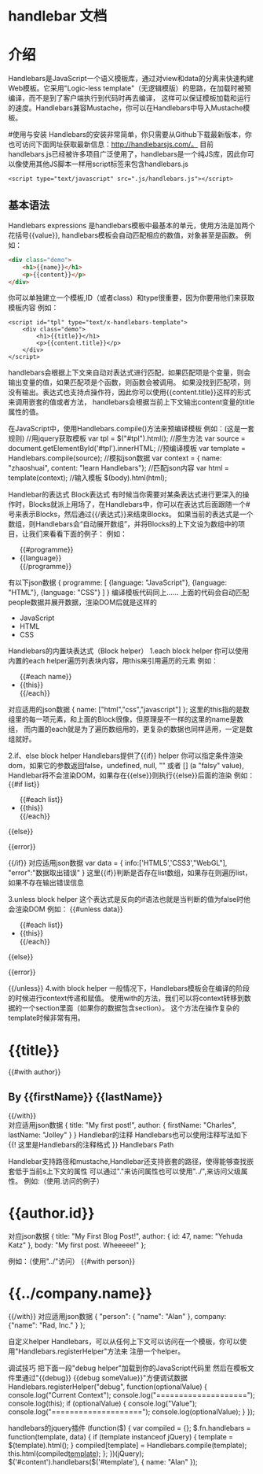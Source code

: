 handlebar 文档
=============
# 介绍
Handlebars是JavaScript一个语义模板库，通过对view和data的分离来快速构建Web模板。它采用"Logic-less template"（无逻辑模版）的思路，在加载时被预编译，而不是到了客户端执行到代码时再去编译，
这样可以保证模板加载和运行的速度。Handlebars兼容Mustache，你可以在Handlebars中导入Mustache模板。

#使用与安装
Handlebars的安装非常简单，你只需要从Github下载最新版本，你也可访问下面网址获取最新信息：http://handlebarsjs.com/。
目前handlebars.js已经被许多项目广泛使用了，handlebars是一个纯JS库，因此你可以像使用其他JS脚本一样用script标签来包含handlebars.js
```   
<script type="text/javascript" src=".js/handlebars.js"></script>
```
基本语法
-----
Handlebars expressions 是handlebars模板中最基本的单元，使用方法是加两个花括号{{value}}, handlebars模板会自动匹配相应的数值，对象甚至是函数。
例如：
```html
<div class="demo">
    <h1>{{name}}</h1>
    <p>{{content}}</p>
</div>
```
你可以单独建立一个模板,ID（或者class）和type很重要，因为你要用他们来获取模板内容
例如：
```
<script id="tpl" type="text/x-handlebars-template">
    <div class="demo">
        <h1>{{title}}</h1>
        <p>{{content.title}}</p>
    </div>
</script>
```
handlebars会根据上下文来自动对表达式进行匹配，如果匹配项是个变量，则会输出变量的值，如果匹配项是个函数，则函数会被调用。
如果没找到匹配项，则没有输出。表达式也支持点操作符，因此你可以使用{{content.title}}这样的形式来调用嵌套的值或者方法，
handlebars会根据当前上下文输出content变量的title属性的值。

在JavaScript中，使用Handlebars.compile()方法来预编译模板
例如：(这是一套规则)
    //用jquery获取模板
    var tpl   =  $("#tpl").html();
    //原生方法
    var source = document.getElementById('#tpl').innerHTML;
    //预编译模板
    var template = Handlebars.compile(source);
    //模拟json数据
    var context = { name: "zhaoshuai", content: "learn Handlebars"};
    //匹配json内容
    var html = template(context);
    //输入模板
    $(body).html(html);

Handlebar的表达式
Block表达式
有时候当你需要对某条表达式进行更深入的操作时，Blocks就派上用场了，在Handlebars中，你可以在表达式后面跟随一个#号来表示Blocks，然后通过{{/表达式}}来结束Blocks。
如果当前的表达式是一个数组，则Handlebars会“自动展开数组”，并将Blocks的上下文设为数组中的项目，让我们来看看下面的例子：
例如：
<ul>
{{#programme}}
    <li>{{language}}</li>
{{/programme}}
</ul>
有以下json数据
{
  programme: [
    {language: "JavaScript"},
    {language: "HTML"},
    {language: "CSS"}
  ]
}
编译模板代码同上……
上面的代码会自动匹配people数据并展开数据，渲染DOM后就是这样的
<ul>
  <li>JavaScript</li>
  <li>HTML</li>
  <li>CSS</li>
</ul>

Handlebars的内置块表达式（Block helper）
1.each block helper
你可以使用内置的each helper遍历列表块内容，用this来引用遍历的元素
例如：
<ul>
    {{#each name}}
        <li>{{this}}</li>
    {{/each}}
</ul>
对应适用的json数据
{
    name: ["html","css","javascript"]
};
这里的this指的是数组里的每一项元素，和上面的Block很像，但原理是不一样的这里的name是数组，
而内置的each就是为了遍历数组用的，更复杂的数据也同样适用，一定是数组就好。

2.if、else block helper
Handlebars提供了{{if}} helper 你可以指定条件渲染dom，如果它的参数返回false，undefined, null, "" 或者 [] (a "falsy" value),
Handlebar将不会渲染DOM，如果存在{{else}}则执行{{else}}后面的渲染
例如：
{{#if list}}
<ul id="list">
    {{#each list}}
        <li>{{this}}</li>
    {{/each}}
</ul>
{{else}}
    <p>{{error}}</p>
{{/if}}
对应适用json数据
var data = {
    info:['HTML5','CSS3',"WebGL"],
    "error":"数据取出错误"
}
这里{{if}}判断是否存在list数组，如果存在则遍历list，如果不存在输出错误信息

3.unless block helper
这个表达式是反向的if语法也就是当判断的值为false时他会渲染DOM
例如：
{{#unless data}}
<ul id="list">
    {{#each list}}
        <li>{{this}}</li>
    {{/each}}
</ul>
{{else}}
    <p>{{error}}</p>
{{/unless}}
4.with block helper
一般情况下，Handlebars模板会在编译的阶段的时候进行context传递和赋值。
使用with的方法，我们可以将context转移到数据的一个section里面（如果你的数据包含section）。
这个方法在操作复杂的template时候非常有用。
<div class="entry">
  <h1>{{title}}</h1>

  {{#with author}}
  <h2>By {{firstName}} {{lastName}}</h2>
  {{/with}}
</div>
对应适用json数据
{
  title: "My first post!",
  author: {
    firstName: "Charles",
    lastName: "Jolley"
  }
}
Handlebar的注释
Handlebars也可以使用注释写法如下
{{! 这里是Handlebars的注释格式 }}
Handlebars Path

Handlebar支持路径和mustache,Handlebar还支持嵌套的路径，使得能够查找嵌套低于当前s上下文的属性
可以通过"."来访问属性也可以使用"../",来访问父级属性。
例如:（使用.访问的例子）
<h1>{{author.id}}</h1>
对应json数据
 {
  title: "My First Blog Post!",
  author: {
    id: 47,
    name: "Yehuda Katz"
  },
  body: "My first post. Wheeeee!"
  };

例如：（使用"../"访问）
{{#with person}}
    <h1>{{../company.name}}</h1>
{{/with}}
对应适用json数据
{
    "person":
    { "name": "Alan" },
        company:
    {"name": "Rad, Inc." }
};

自定义helper
Handlebars，可以从任何上下文可以访问在一个模板，你可以使用"Handlebars.registerHelper"方法来
注册一个helper。


调试技巧
把下面一段"debug helper"加载到你的JavaScript代码里
然后在模板文件里通过"{{debug}} {{debug someValue}}"方便调试数据
Handlebars.registerHelper("debug", function(optionalValue) {
  console.log("Current Context");
  console.log("====================");
  console.log(this);
  if (optionalValue) {
    console.log("Value");
    console.log("====================");
    console.log(optionalValue);
  }
});

handlebars的jquery插件
(function($) {
    var compiled = {};
    $.fn.handlebars = function(template, data) {
        if (template instanceof jQuery) {
            template = $(template).html();
        }
    compiled[template] = Handlebars.compile(template);
    this.html(compiled[template](data));
    };
})(jQuery);
$('#content').handlebars($('#template'), { name: "Alan" });












